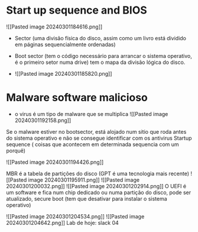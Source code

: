 
# Start up sequence and BIOS

![[Pasted image 20240301184616.png]]

- Sector (uma divisão física do disco, assim como um livro está dividido em páginas sequencialmente ordenadas)
- Boot sector (tem o código necessário para arrancar o sistema operativo, é o primeiro setor numa drive) tem o mapa da divisão lógica do disco.

- ![[Pasted image 20240301185820.png]]

# Malware software malicioso
- o virus é um tipo de malware que se multiplica
![[Pasted image 20240301192158.png]]

Se o malware estiver no bootsector, está alojado num sitio que roda antes do sistema operativo e não se consegue identificar com os antivirus
Startup sequence ( coisas que acontecem em determinada sequencia com um porquê)
 
![[Pasted image 20240301194426.png]]

MBR é a tabela de partições do disco (GPT é uma tecnologia mais recente)
![[Pasted image 20240301195911.png]]
![[Pasted image 20240301200032.png]]
![[Pasted image 20240301202914.png]]
O UEFI é um software e fica num chip dedicado ou numa partição do disco, pode ser atualizado, secure boot (tem que desativar para instalar o sistema operativo)

![[Pasted image 20240301204534.png]]
![[Pasted image 20240301204642.png]]
 Lab de hoje:
 slack 04